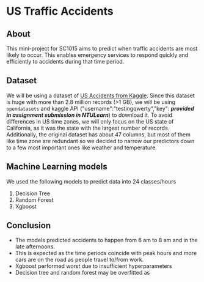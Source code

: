 # US Traffic Accidents

## About
This mini-project for SC1015 aims to predict when traffic accidents are most likely to occur. This enables emergency services to respond quickly and efficiently to accidents during that time period.
## Dataset
We will be using a dataset of [US Accidents from Kaggle](https://www.kaggle.com/datasets/sobhanmoosavi/us-accidents). Since this dataset is huge with more than 2.8 million records (>1 GB), we will be using ```opendatasets``` and kaggle API ("username":"testingqwerty","key": ***provided in assignment submission in NTULearn***) to download it. To avoid differences in US time zones, we will only focus on the US state of California, as it was the state with the largest number of records.
Additionally, the original dataset has about 47 columns, but most of them like time zone are redundant so we decided to narrow our predictors down to a few most important ones like weather and temperature.

## Machine Learning models
We used the following models to predict data into 24 classes/hours
1. Decision Tree
2. Random Forest
3. Xgboost

## Conclusion
 - The models predicted accidents to happen from 6 am to 8 am and in the late afternoons.
 - This is expected as the time periods coincide with peak hours and more cars are on the road as people travel to/from work.
 - Xgboost performed worst due to insufficient hyperparameters
 - Decision tree and random forest may be overfitted as
